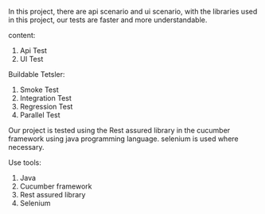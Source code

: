 
In this project, there are api scenario and ui scenario, with the libraries used in this project, our tests are faster and more understandable.


content:
1. Api Test
2. UI Test

Buildable Tetsler:
1. Smoke Test
2. Integration Test
3. Regression Test
4. Parallel Test

Our project is tested using the Rest assured library in the cucumber framework using java programming language. selenium is used where necessary.


Use tools:
1. Java
2. Cucumber framework
3. Rest assured library
4. Selenium
   